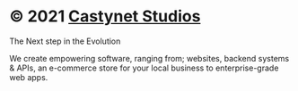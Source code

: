 # © 2021 [Castynet Studios](https://www.castynet.africa)

The Next step in the Evolution

We create empowering software, ranging from; websites, backend systems & APIs, an e-commerce store for your local business to enterprise-grade web apps.
